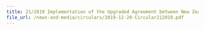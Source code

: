 ```yaml
---
title: 21/2019 Implementation of the Upgraded Agreement between New Zealand and Singapore on a closer Economic Partnership (ANZSCEP) Chapter 3 Rules Of Origin (ROO) and Origin Procedures
file_url: /news-and-media/circulars/2019-12-20-Circular212019.pdf
---
```


